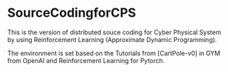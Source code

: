 # SourceCodingforCPS

This is the version of distributed souce coding for Cyber Physical System by using Reinforcement Learning (Approximate Dynamic Programming).

The environment is set based on the Tutorials from [CartPole-v0] in GYM from OpenAI and Reinforcement Learning for Pytorch.
